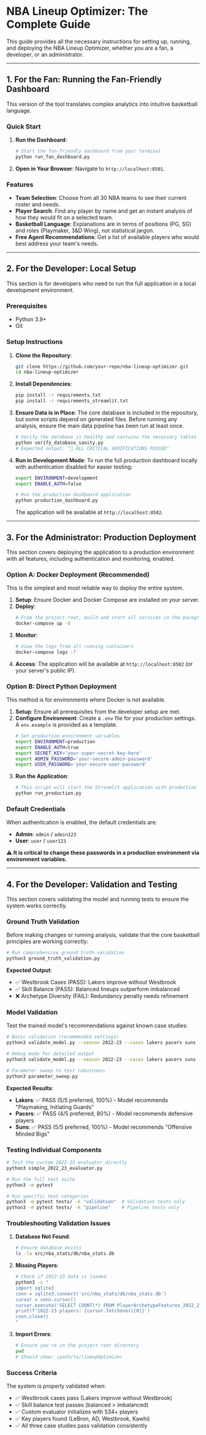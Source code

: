 # NBA Lineup Optimizer: The Complete Guide

This guide provides all the necessary instructions for setting up, running, and deploying the NBA Lineup Optimizer, whether you are a fan, a developer, or an administrator.

---

## 1. For the Fan: Running the Fan-Friendly Dashboard

This version of the tool translates complex analytics into intuitive basketball language.

### Quick Start

1.  **Run the Dashboard**:
    ```bash
    # Start the fan-friendly dashboard from your terminal
    python run_fan_dashboard.py
    ```

2.  **Open in Your Browser**:
    Navigate to `http://localhost:8501`.

### Features
-   **Team Selection**: Choose from all 30 NBA teams to see their current roster and needs.
-   **Player Search**: Find any player by name and get an instant analysis of how they would fit on a selected team.
-   **Basketball Language**: Explanations are in terms of positions (PG, SG) and roles (Playmaker, 3&D Wing), not statistical jargon.
-   **Free Agent Recommendations**: Get a list of available players who would best address your team's needs.

---

## 2. For the Developer: Local Setup

This section is for developers who need to run the full application in a local development environment.

### Prerequisites

*   Python 3.9+
*   Git

### Setup Instructions

1.  **Clone the Repository**:
    ```bash
    git clone https://github.com/your-repo/nba-lineup-optimizer.git
    cd nba-lineup-optimizer
    ```

2.  **Install Dependencies**:
    ```bash
    pip install -r requirements.txt
    pip install -r requirements_streamlit.txt
    ```

3.  **Ensure Data is in Place**:
    The core database is included in the repository, but some scripts depend on generated files. Before running any analysis, ensure the main data pipeline has been run at least once.
    ```bash
    # Verify the database is healthy and contains the necessary tables
    python verify_database_sanity.py
    # Expected output: "🎉 ALL CRITICAL VERIFICATIONS PASSED"
    ```

4.  **Run in Development Mode**:
    To run the full production dashboard locally with authentication disabled for easier testing:
    ```bash
    export ENVIRONMENT=development
    export ENABLE_AUTH=false
    
    # Run the production dashboard application
    python production_dashboard.py
    ```
    The application will be available at `http://localhost:8502`.

---

## 3. For the Administrator: Production Deployment

This section covers deploying the application to a production environment with all features, including authentication and monitoring, enabled.

### Option A: Docker Deployment (Recommended)

This is the simplest and most reliable way to deploy the entire system.

1.  **Setup**: Ensure Docker and Docker Compose are installed on your server.
2.  **Deploy**:
    ```bash
    # From the project root, build and start all services in the background
    docker-compose up -d
    ```
3.  **Monitor**:
    ```bash
    # View the logs from all running containers
    docker-compose logs -f
    ```
4.  **Access**: The application will be available at `http://localhost:8502` (or your server's public IP).

### Option B: Direct Python Deployment

This method is for environments where Docker is not available.

1.  **Setup**: Ensure all prerequisites from the developer setup are met.
2.  **Configure Environment**: Create a `.env` file for your production settings. A `env.example` is provided as a template.
    ```bash
    # Set production environment variables
    export ENVIRONMENT=production
    export ENABLE_AUTH=true
    export SECRET_KEY='your-super-secret-key-here'
    export ADMIN_PASSWORD='your-secure-admin-password'
    export USER_PASSWORD='your-secure-user-password'
    ```
3.  **Run the Application**:
    ```bash
    # This script will start the Streamlit application with production settings
    python run_production.py
    ```

### Default Credentials

When authentication is enabled, the default credentials are:
-   **Admin**: `admin` / `admin123`
-   **User**: `user` / `user123`

⚠️ **It is critical to change these passwords in a production environment via environment variables.**

---

## 4. For the Developer: Validation and Testing

This section covers validating the model and running tests to ensure the system works correctly.

### Ground Truth Validation

Before making changes or running analysis, validate that the core basketball principles are working correctly:

```bash
# Run comprehensive ground truth validation
python3 ground_truth_validation.py
```

**Expected Output**:
- ✅ Westbrook Cases (PASS): Lakers improve without Westbrook
- ✅ Skill Balance (PASS): Balanced lineups outperform imbalanced
- ❌ Archetype Diversity (FAIL): Redundancy penalty needs refinement

### Model Validation

Test the trained model's recommendations against known case studies:

```bash
# Basic validation (recommended settings)
python3 validate_model.py --season 2022-23 --cases lakers pacers suns --top-n 5 --pass-threshold 3

# Debug mode for detailed output
python3 validate_model.py --season 2022-23 --cases lakers pacers suns --top-n 5 --pass-threshold 3 --debug

# Parameter sweep to test robustness
python3 parameter_sweep.py
```

**Expected Results**:
- **Lakers**: ✅ PASS (5/5 preferred, 100%) - Model recommends "Playmaking, Initiating Guards"
- **Pacers**: ✅ PASS (4/5 preferred, 80%) - Model recommends defensive players
- **Suns**: ✅ PASS (5/5 preferred, 100%) - Model recommends "Offensive Minded Bigs"

### Testing Individual Components

```bash
# Test the custom 2022-23 evaluator directly
python3 simple_2022_23_evaluator.py

# Run the full test suite
python3 -m pytest

# Run specific test categories
python3 -m pytest tests/ -k "validation"  # Validation tests only
python3 -m pytest tests/ -k "pipeline"    # Pipeline tests only
```

### Troubleshooting Validation Issues

1. **Database Not Found**:
   ```bash
   # Ensure database exists
   ls -la src/nba_stats/db/nba_stats.db
   ```

2. **Missing Players**:
   ```bash
   # Check if 2022-23 data is loaded
   python3 -c "
   import sqlite3
   conn = sqlite3.connect('src/nba_stats/db/nba_stats.db')
   cursor = conn.cursor()
   cursor.execute('SELECT COUNT(*) FROM PlayerArchetypeFeatures_2022_23')
   print(f'2022-23 players: {cursor.fetchone()[0]}')
   conn.close()
   "
   ```

3. **Import Errors**:
   ```bash
   # Ensure you're in the project root directory
   pwd
   # Should show: /path/to/lineupOptimizer
   ```

### Success Criteria

The system is properly validated when:
- ✅ Westbrook cases pass (Lakers improve without Westbrook)
- ✅ Skill balance test passes (balanced > imbalanced)
- ✅ Custom evaluator initializes with 534+ players
- ✅ Key players found (LeBron, AD, Westbrook, Kawhi)
- ✅ All three case studies pass validation consistently


